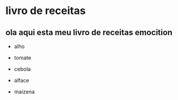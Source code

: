 
# livro de receitas

ola aqui esta meu livro de receitas emocition
- 
- alho
- tomate
- cebola

- alface
- maizena

